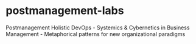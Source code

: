 # postmanagement-labs
Postmanagement Holistic DevOps - Systemics &amp; Cybernetics in Business Management - Metaphorical patterns for new organizational paradigms

